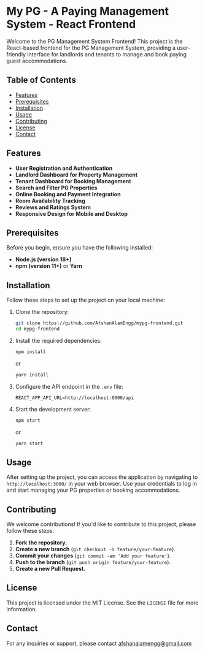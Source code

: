 # My PG - A Paying Management System - React Frontend

Welcome to the PG Management System Frontend! This project is the React-based frontend for the PG Management System, providing a user-friendly interface for landlords and tenants to manage and book paying guest accommodations.

## Table of Contents
- [Features](#features)
- [Prerequisites](#prerequisites)
- [Installation](#installation)
- [Usage](#usage)
- [Contributing](#contributing)
- [License](#license)
- [Contact](#contact)

## Features

- **User Registration and Authentication**
- **Landlord Dashboard for Property Management**
- **Tenant Dashboard for Booking Management**
- **Search and Filter PG Properties**
- **Online Booking and Payment Integration**
- **Room Availability Tracking**
- **Reviews and Ratings System**
- **Responsive Design for Mobile and Desktop**

## Prerequisites

Before you begin, ensure you have the following installed:

- **Node.js (version 18+)**
- **npm (version 11+)** or **Yarn**

## Installation

Follow these steps to set up the project on your local machine:

1. Clone the repository:
    ```bash
    git clone https://github.com/AfshanAlamEngg/mypg-frontend.git
    cd mypg-frontend
    ```

2. Install the required dependencies:
    ```bash
    npm install
    ```
    or
    ```bash
    yarn install
    ```

3. Configure the API endpoint in the `.env` file:
    ```env
    REACT_APP_API_URL=http://localhost:8000/api
    ```

4. Start the development server:
    ```bash
    npm start
    ```
    or
    ```bash
    yarn start
    ```

## Usage

After setting up the project, you can access the application by navigating to `http://localhost:3000/` in your web browser. Use your credentials to log in and start managing your PG properties or booking accommodations.

## Contributing

We welcome contributions! If you'd like to contribute to this project, please follow these steps:

1. **Fork the repository.**
2. **Create a new branch** (`git checkout -b feature/your-feature`).
3. **Commit your changes** (`git commit -am 'Add your feature'`).
4. **Push to the branch** (`git push origin feature/your-feature`).
5. **Create a new Pull Request.**

## License

This project is licensed under the MIT License. See the `LICENSE` file for more information.

## Contact

For any inquiries or support, please contact afshanalamengg@gmail.com

